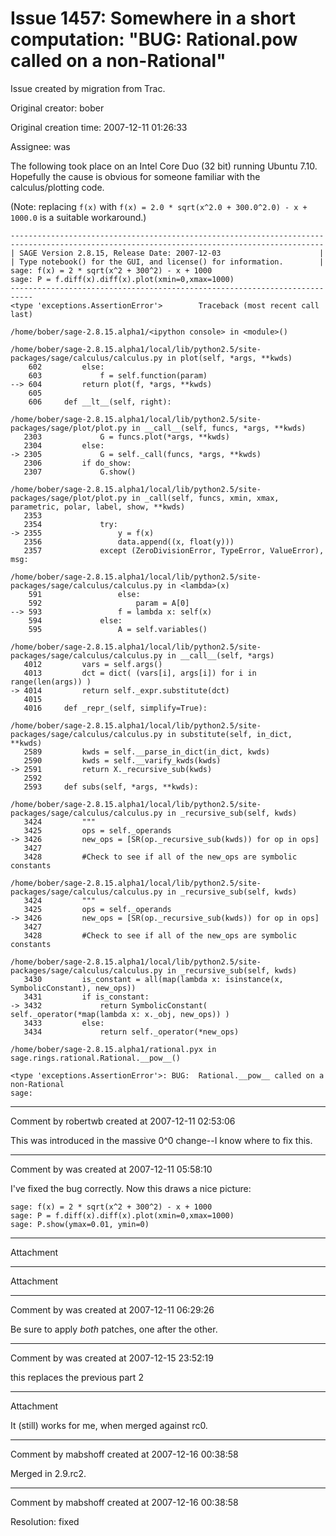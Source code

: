 # Issue 1457: Somewhere in a short computation: "BUG:  Rational.__pow__ called on a non-Rational"

Issue created by migration from Trac.

Original creator: bober

Original creation time: 2007-12-11 01:26:33

Assignee: was

The following took place on an Intel Core Duo (32 bit) running Ubuntu 7.10. Hopefully the cause is obvious for someone familiar with the calculus/plotting code.

(Note: replacing `f(x)` with `f(x) = 2.0 * sqrt(x^2.0 + 300.0^2.0) - x + 1000.0` is a suitable workaround.)


```
----------------------------------------------------------------------
----------------------------------------------------------------------
| SAGE Version 2.8.15, Release Date: 2007-12-03                      |
| Type notebook() for the GUI, and license() for information.        |
sage: f(x) = 2 * sqrt(x^2 + 300^2) - x + 1000
sage: P = f.diff(x).diff(x).plot(xmin=0,xmax=1000)
---------------------------------------------------------------------------
<type 'exceptions.AssertionError'>        Traceback (most recent call last)

/home/bober/sage-2.8.15.alpha1/<ipython console> in <module>()

/home/bober/sage-2.8.15.alpha1/local/lib/python2.5/site-packages/sage/calculus/calculus.py in plot(self, *args, **kwds)
    602         else:
    603             f = self.function(param)
--> 604         return plot(f, *args, **kwds)
    605 
    606     def __lt__(self, right):

/home/bober/sage-2.8.15.alpha1/local/lib/python2.5/site-packages/sage/plot/plot.py in __call__(self, funcs, *args, **kwds)
   2303             G = funcs.plot(*args, **kwds)
   2304         else:
-> 2305             G = self._call(funcs, *args, **kwds)
   2306         if do_show:
   2307             G.show()

/home/bober/sage-2.8.15.alpha1/local/lib/python2.5/site-packages/sage/plot/plot.py in _call(self, funcs, xmin, xmax, parametric, polar, label, show, **kwds)
   2353 
   2354             try:
-> 2355                 y = f(x)
   2356                 data.append((x, float(y)))
   2357             except (ZeroDivisionError, TypeError, ValueError), msg:

/home/bober/sage-2.8.15.alpha1/local/lib/python2.5/site-packages/sage/calculus/calculus.py in <lambda>(x)
    591                 else:
    592                     param = A[0]
--> 593                 f = lambda x: self(x)
    594             else:
    595                 A = self.variables()

/home/bober/sage-2.8.15.alpha1/local/lib/python2.5/site-packages/sage/calculus/calculus.py in __call__(self, *args)
   4012         vars = self.args()
   4013         dct = dict( (vars[i], args[i]) for i in range(len(args)) )
-> 4014         return self._expr.substitute(dct)
   4015 
   4016     def _repr_(self, simplify=True):

/home/bober/sage-2.8.15.alpha1/local/lib/python2.5/site-packages/sage/calculus/calculus.py in substitute(self, in_dict, **kwds)
   2589         kwds = self.__parse_in_dict(in_dict, kwds)
   2590         kwds = self.__varify_kwds(kwds)
-> 2591         return X._recursive_sub(kwds)
   2592 
   2593     def subs(self, *args, **kwds):

/home/bober/sage-2.8.15.alpha1/local/lib/python2.5/site-packages/sage/calculus/calculus.py in _recursive_sub(self, kwds)
   3424         """
   3425         ops = self._operands
-> 3426         new_ops = [SR(op._recursive_sub(kwds)) for op in ops]
   3427 
   3428         #Check to see if all of the new_ops are symbolic constants

/home/bober/sage-2.8.15.alpha1/local/lib/python2.5/site-packages/sage/calculus/calculus.py in _recursive_sub(self, kwds)
   3424         """
   3425         ops = self._operands
-> 3426         new_ops = [SR(op._recursive_sub(kwds)) for op in ops]
   3427 
   3428         #Check to see if all of the new_ops are symbolic constants

/home/bober/sage-2.8.15.alpha1/local/lib/python2.5/site-packages/sage/calculus/calculus.py in _recursive_sub(self, kwds)
   3430         is_constant = all(map(lambda x: isinstance(x, SymbolicConstant), new_ops))
   3431         if is_constant:
-> 3432             return SymbolicConstant( self._operator(*map(lambda x: x._obj, new_ops)) )
   3433         else:
   3434             return self._operator(*new_ops)

/home/bober/sage-2.8.15.alpha1/rational.pyx in sage.rings.rational.Rational.__pow__()

<type 'exceptions.AssertionError'>: BUG:  Rational.__pow__ called on a non-Rational
sage: 
```



---

Comment by robertwb created at 2007-12-11 02:53:06

This was introduced in the massive 0^0 change--I know where to fix this.


---

Comment by was created at 2007-12-11 05:58:10

I've fixed the bug correctly. Now this draws a nice picture:

```
sage: f(x) = 2 * sqrt(x^2 + 300^2) - x + 1000
sage: P = f.diff(x).diff(x).plot(xmin=0,xmax=1000)
sage: P.show(ymax=0.01, ymin=0)
```



---

Attachment


---

Attachment


---

Comment by was created at 2007-12-11 06:29:26

Be sure to apply *both* patches, one after the other.


---

Comment by was created at 2007-12-15 23:52:19

this replaces the previous part 2


---

Attachment

It (still) works for me, when merged against rc0.


---

Comment by mabshoff created at 2007-12-16 00:38:58

Merged in 2.9.rc2.


---

Comment by mabshoff created at 2007-12-16 00:38:58

Resolution: fixed
